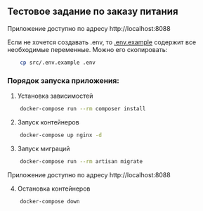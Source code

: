 ## Тестовое задание по заказу питания

Приложение доступно по адресу http://localhost:8088

Если не хочется создавать .env, то [.env.example](src/.env.example) содержит все необходимые переменные.
Можно его скопировать:

```bash
    cp src/.env.example .env
```

### Порядок запуска приложения:

1) Установка зависимостей

```bash
    docker-compose run --rm composer install
```

2) Запуск контейнеров

```bash
    docker-compose up nginx -d
```

3) Запуск миграций

```bash
    docker-compose run --rm artisan migrate
```

Приложение доступно по адресу http://localhost:8088

4) Остановка контейнеров

```bash
    docker-compose down
```

